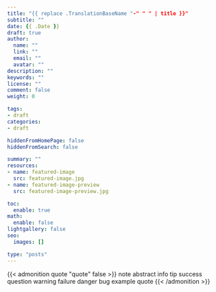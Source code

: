 ```yaml
---
title: "{{ replace .TranslationBaseName "-" " " | title }}"
subtitle: ""
date: {{ .Date }}
draft: true
author:
  name: ""
  link: ""
  email: ""
  avatar: ""
description: ""
keywords: ""
license: ""
comment: false
weight: 0

tags:
- draft
categories:
- draft

hiddenFromHomePage: false
hiddenFromSearch: false

summary: ""
resources:
- name: featured-image
  src: featured-image.jpg
- name: featured-image-preview
  src: featured-image-preview.jpg

toc:
  enable: true
math:
  enable: false
lightgallery: false
seo:
  images: []

type: "posts"
---
```


{{< admonition quote "quote" false >}}
note abstract info tip success question warning failure danger bug example quote
{{< /admonition >}}

<!--more-->
